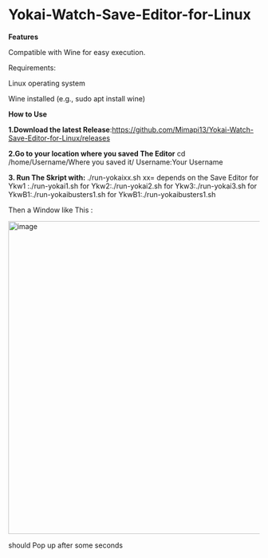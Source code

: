 # Yokai-Watch-Save-Editor-for-Linux


**Features**

Compatible with Wine for easy execution.

Requirements:

Linux operating system

Wine installed (e.g., sudo apt install wine)

**How to Use**

**1.Download the latest Release**:https://github.com/Mimapi13/Yokai-Watch-Save-Editor-for-Linux/releases

**2.Go to your location where you saved The Editor**
cd /home/Username/Where you saved it/
Username:Your Username

**3. Run The Skript with:**
./run-yokaixx.sh
xx= depends on the Save Editor 
for Ykw1 :./run-yokai1.sh
for Ykw2:./run-yokai2.sh
for Ykw3:./run-yokai3.sh
for YkwB1:./run-yokaibusters1.sh
for YkwB1:./run-yokaibusters1.sh

Then a Window like This :

<img width="742" height="627" alt="image" src="https://github.com/user-attachments/assets/e72b9669-438d-4c14-ba38-35d3f60937ea" />

should Pop up after some seconds

